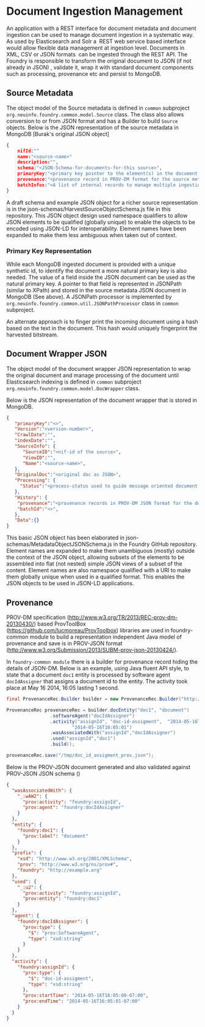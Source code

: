 Document Ingestion Management
=============================

An application with a REST interface for document metadata and document ingestion can be used to manage document ingestion in a systematic way. 
As used by Elasticsearch and Solr a  REST web service based interface would allow flexible data management at ingestion level. 
Documents in XML, CSV or JSON formats  can be ingested through the REST API. 
The Foundry is responsible to transform the original document to JSON (if not already in JSON) , validate it, 
wrap it with standard document components such as processing, provenance etc 
and persist to MongoDB. 

## Source Metadata

The object model of the Source metadata is defined in `common` subproject 
`org.neuinfo.foundry.common.model.Source` class. 
The class also allows conversion to or from JSON format and has a Builder 
to build `Source` objects. 
Below is the JSON representation of the source metadata in MongoDB [Burak's original JSON object]

```JSON
{
    nifId:""
    name:"<source-name>"
    description:"",
    schema:"<JSON-Schema-for-documents-for-this source>",
    primaryKey:"<primary key pointer to the element(s) in the document in JSON Path format>",
    provenance:"<provenance record in PROV-DM format for the source metadata ingestion>",
    batchInfos:"<A list of internal records to manage multiple ingestion batches>"
}
```

A draft schema and example JSON object for a richer source representation is in the json-schemas/HarvestSourceObjectSchema.js file in this repository. This JSON object design used namespace qualifiers to allow JSON elements to be qualified (globally unique) to enable the objects to be encoded using JSON-LD for interoperability.  Element names have been expanded to make them less ambiguous when taken out of context. 

### Primary Key Representation

While each MongoDB ingested document is provided with a unique synthetic id, to identify the document a more natural primary key is also needed. 
The value of a field inside the JSON document can be used as the natural primary key. A pointer to that field is represented in JSONPath (similar to XPath) 
and stored in the source metadata JSON document in MongoDB (See above). 
A JSONPath processor is implemented by `org.neuinfo.foundry.common.util.JSONPathProcessor` class in `common` subproject.

An alternate approach is to finger print the incoming document using a hash based on the text in the document. This hash would uniquely fingerprint the harvested bitstream.

## Document Wrapper JSON

The object model of the document wrapper JSON representation to wrap the original document and manage processing of the document until Elasticsearch indexing is defined in `common` subproject 
`org.neuinfo.foundry.common.model.DocWrapper` class. 

Below is the JSON representation of the document wrapper that is stored in MongoDB.

```JSON
{
   "primaryKey":"<>",
   "Version":"<version-number>",
   "CrawlDate":"",
   "indexDate":"",
   "SourceInfo": { 
      "SourceID":"<nif-id of the source>",
      "ViewID":"",
      "Name":"<source-name>",
   },   
   "OriginalDoc":"<original doc as JSON>",
   "Processing": {
     "Status":"<process-status used to guide message oriented document processors>",
   },
   "History": {
    "provenance":"<provenance records in PROV-DM JSON format for the document ingestion and processing>",
    "batchId":"<>",
   },
   "Data":{}
}
```

This basic JSON object has been elaborated in json-schemas/MetadataObjectJSONSchema.js in the Foundry GitHub repository. Element names are expanded to make them unambiguous (mostly) outside the context of the JSON object, allowing subsets of the elements to be assembled into flat (not nested) simple JSON views of a subset of the content. Element names are also namespace qualified with a URI to make them globally unique when used in a qualified format. This enables the JSON objects to be used in JSON-LD applications.


## Provenance

PROV-DM specification (http://www.w3.org/TR/2013/REC-prov-dm-20130430/) based ProvToolBox (https://github.com/lucmoreau/ProvToolbox) libraries are used in foundry-common module to build a representation independent Java model of provenance and save is in PROV-JSON format (http://www.w3.org/Submission/2013/SUBM-prov-json-20130424/).

In `foundry-common module` there is a builder for provenance record hiding the details of JSON-DM. Below is an example, using Java fluent API style, to state that a document `doc1` entity is processed by  software agent `docIdAssigner` that assigns a document id to the entity. The activity took place at May 16 2014, 16:05 lasting 1 second.

```java
final ProvenanceRec.Builder builder = new ProvenanceRec.Builder("http://example.org", "foundry");

ProvenanceRec provenanceRec = builder.docEntity("doc1", "document")
                .softwareAgent("docIdAssigner")
                .activity("assignId", "doc-id-assigment",  "2014-05-16T16:05:00",
                        "2014-05-16T16:05:01")
                .wasAssociatedWith("assignId","docIdAssigner")
                .used("assignId","doc1")
                .build();

provenanceRec.save("/tmp/doc_id_assigment_prov.json");
```

Below is the PROV-JSON document generated and also validated against PROV-JSON JSON schema ()

```JSON
{
  "wasAssociatedWith": {
    "_:wAW2": {
      "prov:activity": "foundry:assignId",
      "prov:agent": "foundry:docIdAssigner"
    }
  },
  "entity": {
    "foundry:doc1": {
      "prov:label": "document"
    }
  },
  "prefix": {
    "xsd": "http://www.w3.org/2001/XMLSchema",
    "prov": "http://www.w3.org/ns/prov#",
    "foundry": "http://example.org"
  },
  "used": {
    "_:u2": {
      "prov:activity": "foundry:assignId",
      "prov:entity": "foundry:doc1"
    }
  },
  "agent": {
    "foundry:docIdAssigner": {
      "prov:type": {
        "$": "prov:SoftwareAgent",
        "type": "xsd:string"
      }
    }
  },
  "activity": {
    "foundry:assignId": {
      "prov:type": {
        "$": "doc-id-assigment",
        "type": "xsd:string"
      },
      "prov:startTime": "2014-05-16T16:05:00-07:00",
      "prov:endTime": "2014-05-16T16:05:01-07:00"
    }
  }
}
```


